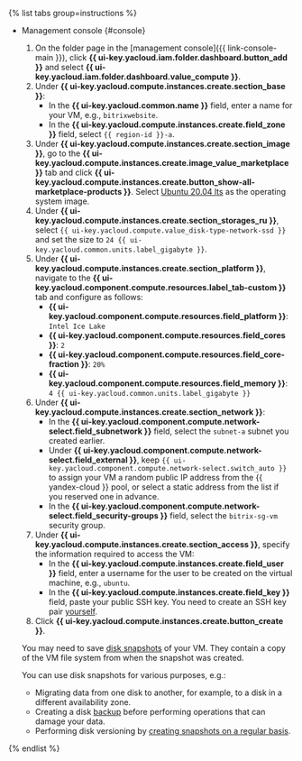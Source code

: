 {% list tabs group=instructions %}

- Management console {#console}

   1. On the folder page in the [management console]({{ link-console-main }}), click **{{ ui-key.yacloud.iam.folder.dashboard.button_add }}** and select **{{ ui-key.yacloud.iam.folder.dashboard.value_compute }}**.
   1. Under **{{ ui-key.yacloud.compute.instances.create.section_base }}**:
      * In the **{{ ui-key.yacloud.common.name }}** field, enter a name for your VM, e.g., `bitrixwebsite`.
      * In the **{{ ui-key.yacloud.compute.instances.create.field_zone }}** field, select `{{ region-id }}-a`.
   1. Under **{{ ui-key.yacloud.compute.instances.create.section_image }}**, go to the **{{ ui-key.yacloud.compute.instances.create.image_value_marketplace }}** tab and click **{{ ui-key.yacloud.compute.instances.create.button_show-all-marketplace-products }}**. Select [Ubuntu 20.04 lts](/marketplace/products/yc/ubuntu-22-04-lts) as the operating system image.
   1. Under **{{ ui-key.yacloud.compute.instances.create.section_storages_ru }}**, select `{{ ui-key.yacloud.compute.value_disk-type-network-ssd }}` and set the size to `24 {{ ui-key.yacloud.common.units.label_gigabyte }}`.
   1. Under **{{ ui-key.yacloud.compute.instances.create.section_platform }}**, navigate to the **{{ ui-key.yacloud.component.compute.resources.label_tab-custom }}** tab and configure as follows:
      * **{{ ui-key.yacloud.component.compute.resources.field_platform }}**: `Intel Ice Lake`
      * **{{ ui-key.yacloud.component.compute.resources.field_cores }}**: `2`
      * **{{ ui-key.yacloud.component.compute.resources.field_core-fraction }}**: `20%`
      * **{{ ui-key.yacloud.component.compute.resources.field_memory }}**: `4 {{ ui-key.yacloud.common.units.label_gigabyte }}`
   1. Under **{{ ui-key.yacloud.compute.instances.create.section_network }}**:
      * In the **{{ ui-key.yacloud.component.compute.network-select.field_subnetwork }}** field, select the `subnet-a` subnet you created earlier.
      * Under **{{ ui-key.yacloud.component.compute.network-select.field_external }}**, keep `{{ ui-key.yacloud.component.compute.network-select.switch_auto }}` to assign your VM a random public IP address from the {{ yandex-cloud }} pool, or select a static address from the list if you reserved one in advance.
      * In the **{{ ui-key.yacloud.component.compute.network-select.field_security-groups }}** field, select the `bitrix-sg-vm` security group.
   1. Under **{{ ui-key.yacloud.compute.instances.create.section_access }}**, specify the information required to access the VM:
      * In the **{{ ui-key.yacloud.compute.instances.create.field_user }}** field, enter a username for the user to be created on the virtual machine, e.g., `ubuntu`.
      * In the **{{ ui-key.yacloud.compute.instances.create.field_key }}** field, paste your public SSH key. You need to create an SSH key pair [yourself](../../compute/operations/vm-connect/ssh.md).
   1. Click **{{ ui-key.yacloud.compute.instances.create.button_create }}**.

   You may need to save [disk snapshots](../../compute/operations/disk-control/create-snapshot.md) of your VM. They contain a copy of the VM file system from when the snapshot was created.

   You can use disk snapshots for various purposes, e.g.:
   * Migrating data from one disk to another, for example, to a disk in a different availability zone.
   * Creating a disk [backup](../../compute/concepts/backups.md) before performing operations that can damage your data.
   * Performing disk versioning by [creating snapshots on a regular basis](../../compute/operations/disk-control/configure-schedule.md).

{% endlist %}